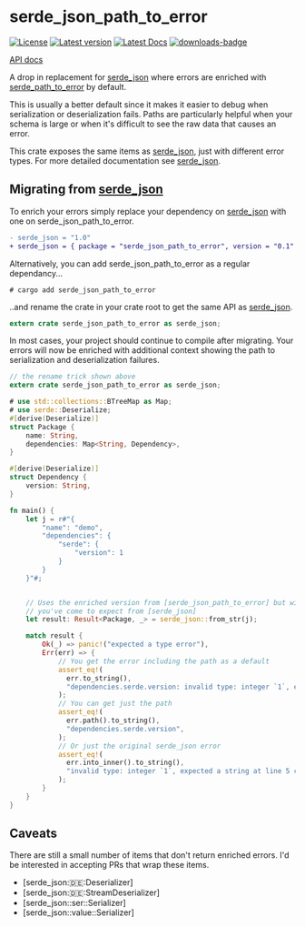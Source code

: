 # serde_json_path_to_error

[![License](https://img.shields.io/crates/l/serde_json_path_to_error.svg)](https://crates.io/crates/serde_json_path_to_error)
[![Latest version](https://img.shields.io/crates/v/serde_json_path_to_error.svg)](https://crates.io/crates/serde_json_path_to_error)
[![Latest Docs](https://docs.rs/serde_json_path_to_error/badge.svg)](https://docs.rs/serde_json_path_to_error/)
[![downloads-badge](https://img.shields.io/crates/d/serde_json_path_to_error.svg)](https://crates.io/crates/serde_json_path_to_error)

[API docs](https://docs.rs/serde_path_to_error/)

A drop in replacement for [serde_json] where errors are enriched with [serde_path_to_error] by default.

This is usually a better default since it makes it easier to debug when serialization or deserialization fails.
Paths are particularly helpful when your schema is large or when it's difficult to see the raw data that causes an error.

This crate exposes the same items as [serde_json], just with different error types.
For more detailed documentation see [serde_json].

## Migrating from [serde_json]

To enrich your errors simply replace your dependency on [serde_json] with one on serde_json_path_to_error.

```diff
- serde_json = "1.0"
+ serde_json = { package = "serde_json_path_to_error", version = "0.1" }
```

Alternatively, you can add serde_json_path_to_error as a regular dependancy...

```text
# cargo add serde_json_path_to_error 
```

..and rename the crate in your crate root to get the same API as [serde_json].

```rust
extern crate serde_json_path_to_error as serde_json;
```

In most cases, your project should continue to compile after migrating.
Your errors will now be enriched with additional context showing the path to serialization and deserialization failures.

```rust
// the rename trick shown above
extern crate serde_json_path_to_error as serde_json;

# use std::collections::BTreeMap as Map;
# use serde::Deserialize;
#[derive(Deserialize)]
struct Package {
    name: String,
    dependencies: Map<String, Dependency>,
}

#[derive(Deserialize)]
struct Dependency {
    version: String,
}

fn main() {
    let j = r#"{
        "name": "demo",
        "dependencies": {
            "serde": {
                "version": 1
            }
        }
    }"#;


    // Uses the enriched version from [serde_json_path_to_error] but with the exact same API
    // you've come to expect from [serde_json]
    let result: Result<Package, _> = serde_json::from_str(j);

    match result {
        Ok(_) => panic!("expected a type error"),
        Err(err) => {
            // You get the error including the path as a default
            assert_eq!(
              err.to_string(),
              "dependencies.serde.version: invalid type: integer `1`, expected a string at line 5 column 28",
            );
            // You can get just the path
            assert_eq!(
              err.path().to_string(),
              "dependencies.serde.version",
            );
            // Or just the original serde_json error
            assert_eq!(
              err.into_inner().to_string(),
              "invalid type: integer `1`, expected a string at line 5 column 28",
            );
        }
    }
}
```

## Caveats

There are still a small number of items that don't return enriched errors.
I'd be interested in accepting PRs that wrap these items.

- [serde_json::de::Deserializer]
- [serde_json::de::StreamDeserializer]
- [serde_json::ser::Serializer]
- [serde_json::value::Serializer]


[serde_json]: https://docs.rs/serde_json/latest/serde_json/
[serde_path_to_error]: https://docs.rs/serde_json/latest/serde_path_to_error/